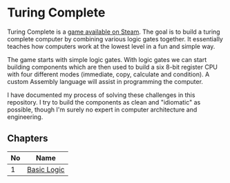 # Turing Complete

Turing Complete is a [game available on Steam](https://store.steampowered.com/app/1444480/Turing_Complete/). The goal is to build a turing complete computer by combining various logic gates together. It essentially teaches how computers work at the lowest level in a fun and simple way.

The game starts with simple logic gates. With logic gates we can start building components which are then used to build a six 8-bit register CPU with four different modes (immediate, copy, calculate and condition). A custom Assembly language will assist in programming the computer.

I have documented my process of solving these challenges in this repository. I try to build the components as clean and "idiomatic" as possible, though I'm surely no expert in computer architecture and engineering.

## Chapters

| No  | Name                             |
| --- | -------------------------------- |
| 1   | [Basic Logic](/Basic%20Logic.md) |

